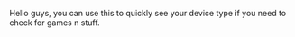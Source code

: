 Hello guys, you can use this to quickly see your device type if you need to check for games n stuff.
